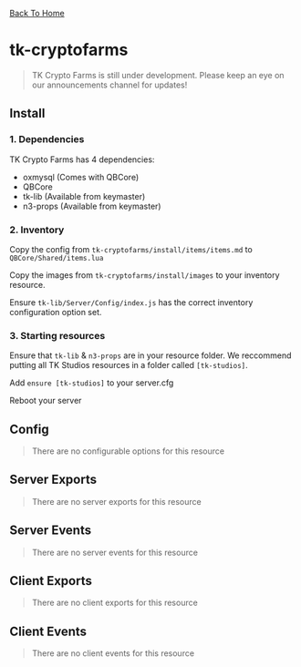 [Back To Home](/)

# tk-cryptofarms

> TK Crypto Farms is still under development. Please keep an eye on our announcements channel for updates!

## Install

### 1. Dependencies

TK Crypto Farms has 4 dependencies:

- oxmysql (Comes with QBCore)
- QBCore
- tk-lib (Available from keymaster)
- n3-props (Available from keymaster)

### 2. Inventory

Copy the config from `tk-cryptofarms/install/items/items.md` to `QBCore/Shared/items.lua`

Copy the images from `tk-cryptofarms/install/images` to your inventory resource.

Ensure `tk-lib/Server/Config/index.js` has the correct inventory configuration option set.

### 3. Starting resources

Ensure that `tk-lib` & `n3-props` are in your resource folder. We reccommend putting all TK Studios resources in a folder called `[tk-studios]`.

Add `ensure [tk-studios]` to your server.cfg

Reboot your server

## Config

> There are no configurable options for this resource

## Server Exports

> There are no server exports for this resource

## Server Events

> There are no server events for this resource

## Client Exports

> There are no client exports for this resource

## Client Events

> There are no client events for this resource
